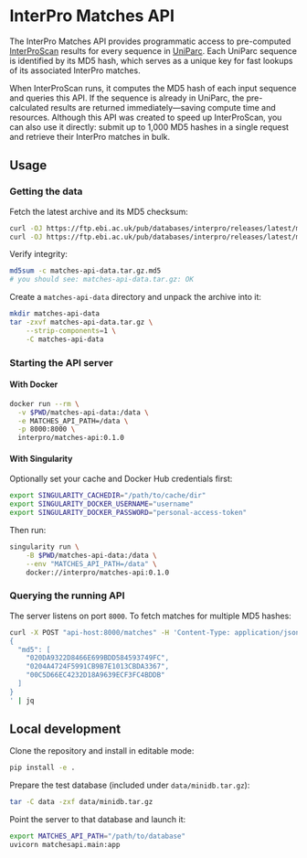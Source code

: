 # InterPro Matches API

The InterPro Matches API provides programmatic access to pre-computed [InterProScan](https://github.com/ebi-pf-team/interproscan/) results 
for every sequence in [UniParc](https://www.uniprot.org/uniparc/). Each UniParc sequence is identified by its MD5 hash, 
which serves as a unique key for fast lookups of its associated InterPro matches.

When InterProScan runs, it computes the MD5 hash of each input sequence and queries this API. 
If the sequence is already in UniParc, the pre-calculated results are returned immediately—saving 
compute time and resources. Although this API was created to speed up InterProScan, 
you can also use it directly: submit up to 1,000 MD5 hashes in a single request 
and retrieve their InterPro matches in bulk.

## Usage

### Getting the data

Fetch the latest archive and its MD5 checksum:

```sh
curl -OJ https://ftp.ebi.ac.uk/pub/databases/interpro/releases/latest/matches-api-data.tar.gz
curl -OJ https://ftp.ebi.ac.uk/pub/databases/interpro/releases/latest/matches-api-data.tar.gz.md5
```

Verify integrity:

```sh
md5sum -c matches-api-data.tar.gz.md5  
# you should see: matches-api-data.tar.gz: OK
```

Create a `matches-api-data` directory and unpack the archive into it:

```sh
mkdir matches-api-data  
tar -zxvf matches-api-data.tar.gz \
    --strip-components=1 \
    -C matches-api-data
```

### Starting the API server

#### With Docker

```sh
docker run --rm \
  -v $PWD/matches-api-data:/data \
  -e MATCHES_API_PATH=/data \
  -p 8000:8000 \
  interpro/matches-api:0.1.0
```

#### With Singularity

Optionally set your cache and Docker Hub credentials first:

```sh
export SINGULARITY_CACHEDIR="/path/to/cache/dir"
export SINGULARITY_DOCKER_USERNAME="username"
export SINGULARITY_DOCKER_PASSWORD="personal-access-token"
  ```

Then run:

```sh
singularity run \
    -B $PWD/matches-api-data:/data \
    --env "MATCHES_API_PATH=/data" \
    docker://interpro/matches-api:0.1.0
```

### Querying the running API

The server listens on port `8000`. To fetch matches for multiple MD5 hashes:

```sh
curl -X POST "api-host:8000/matches" -H 'Content-Type: application/json' -d'
{
  "md5": [
    "020DA9322D8466E699BDD584593749FC",
    "0204A4724F5991CB9B7E1013CBDA3367",
    "00C5D66EC4232D18A9639ECF3FC4BDDB"
  ]
}
' | jq
```

## Local development

Clone the repository and install in editable mode:

```sh
pip install -e .
```

Prepare the test database (included under `data/minidb.tar.gz`):

```sh
tar -C data -zxf data/minidb.tar.gz
```

Point the server to that database and launch it:

```sh
export MATCHES_API_PATH="/path/to/database"
uvicorn matchesapi.main:app
```
